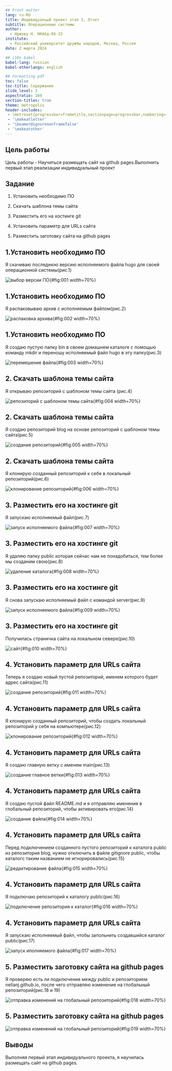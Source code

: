 ```yaml
---
## Front matter
lang: ru-RU
title: Индивидуальый проект этап 1, Отчет
subtitle: Операционные системы
author:
  - Нджову Н. НКАбд-04-23
institute:
  - Российский университет дружбы народов, Москва, Россия
date: 2 марта 2024

## i18n babel
babel-lang: russian
babel-otherlangs: english

## Formatting pdf
toc: false
toc-title: Содержание
slide_level: 2
aspectratio: 169
section-titles: true
theme: metropolis
header-includes:
 - \metroset{progressbar=frametitle,sectionpage=progressbar,numbering=fraction}
 - '\makeatletter'
 - '\beamer@ignorenonframefalse'
 - '\makeatother'
---
```


## Цель работы

Цель работы - Научиться размещать сайт на github pages.Выполнить первый этап реализации индивидуальный проект

## Задание

1. Установить необходимо ПО

2. Скачать шаблона темы сайта

3. Разместить его на хостинге git 

4. Установить параметр для URLs сайта

5. Разместить заготовку сайта на github pages

## 1.Установить необходимо ПО

Я скачиваю последнюю версию исполняемого файла hugo для своей операционной системы(рис.1)

![выбор версии ПО](image/01.png){#fig:001 width=70%}

## 1.Установить необходимо ПО

Я распаковываю архив с исполняемым файлом(рис.2)

![распаковка архива](image/02.png){#fig:002 width=70%}

## 1.Установить необходимо ПО

Я создаю пустую папку bin в своем домашнем каталоге с помощью команду mkdir и переношу исполняемый файл hugo в эту папку(рис.3)

![перемешение файла](image/03.png){#fig:003 width=70%}

## 2. Скачать шаблона темы сайта

Я открываю репозиторий с шаблоном темы сайта (рис.4)

![репозиторий с шаблоном темы сайта](image/04.png){#fig:004 width=70%}

## 2. Скачать шаблона темы сайта

Я создаю репозиторий blog на основе репозиторий с шаблоном темы сайта(рис.5)

![создание репозиторий](image/05.png){#fig:005 width=70%}

## 2. Скачать шаблона темы сайта

Я клонирую созданный репозиторий к себе в локальный репозиторий(рис.6)

![клонирование репозиторий](image/06.png){#fig:006 width=70%} 

## 3. Разместить его на хостинге git

Я запускаю исполняемый файл(рис.7)

![запуск исполняемого файла](image/07.png){#fig:007 width=70%}

## 3. Разместить его на хостинге git

Я удаляю папку public которая сейчас нам не понадобиться, тем более мы созданим свою(рис.8)

![удаление каталога](image/08.png){#fig:008 width=70%}

## 3. Разместить его на хостинге git

Я снова запускаю исполняемый файл с командой server(рис.9)

![запуск исполняемого файла](image/09.png){#fig:009 width=70%}

## 3. Разместить его на хостинге git

Получилась страничка сайта на локальном севере(рис.10)

![сайт](image/10.png){#fig:010 width=70%}

## 4. Установить параметр для URLs сайта

Теперь я создаю новый пустой репозиторий, именем которого будет адрес сайта(рис.11)

![создание репозиторий](image/11.png){#fig:011 width=70%}

## 4. Установить параметр для URLs сайта

Я клонирую созданный репозиторий, чтобы создать локальный репозиторий у себя на компьютере(рис.12)

![клонирование репозиторий](image/13.png){#fig:012 width=70%}

## 4. Установить параметр для URLs сайта

Я создаю главную ветку с именем main(рис.13)

![создание главное ветки](image/14.png){#fig:013 width=70%}

## 4. Установить параметр для URLs сайта

Я создаю пустой файл README.md и я отправляю именения в глобальный репозиторий, чтобы активировать его(рис.14)

![создание файла](image/15.png){#fig:014 width=70%}

## 4. Установить параметр для URLs сайта

Перед подключением созданного пустого репозиторий к каталога public из репозитория blog, нужно отключить в файле gitignore public, чтобы каталогс таким названием не игнорировались(рис.15)

![редактирование файла](image/16a.png){#fig:015 width=70%}

## 4. Установить параметр для URLs сайта

Я подключаю репозиторий к каталогу public(рис.16)

![подключение репозитория к каталог](image/16b.png){#fig:016 width=70%}

## 4. Установить параметр для URLs сайта

Я запускаю исполняемый файл, чтобы запольнить создавшийся каталог public(рис.17)

![запуск иполняемого файла](image/17.png){#fig:017 width=70%}

## 5. Разместить заготовку сайта на github pages

Я проверяю есть ли подключение  между public и репозиторием nelianj.github.io, после чего отправляю изменение на глобальный репозиторий(рис.18 и 19)

![отправка изменений на глобальный репозиторий](image/18.png){#fig:018 width=70%}

## 5. Разместить заготовку сайта на github pages

![отправка изменений на глобальный репозиторий](image/19.png){#fig:019 width=70%}

## Выводы

Выполняя первый этап индивидуального проекта, я научилась размещать сайт на github pages. 

